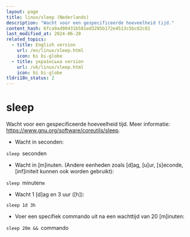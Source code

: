 ```yaml
---
layout: page
title: linux/sleep (Nederlands)
description: "Wacht voor een gespecificeerde hoeveelheid tijd."
content_hash: 6fca9ad90431b581ed3285b172e4513c5bc82c81
last_modified_at: 2024-06-20
related_topics:
  - title: English version
    url: /en/linux/sleep.html
    icon: bi bi-globe
  - title: українська version
    url: /uk/linux/sleep.html
    icon: bi bi-globe
tldri18n_status: 2
---
```

# sleep

Wacht voor een gespecificeerde hoeveelheid tijd.
Meer informatie: <https://www.gnu.org/software/coreutils/sleep>.

- Wacht in seconden:

`sleep `<span class="tldr-var badge badge-pill bg-dark-lm bg-white-dm text-white-lm text-dark-dm font-weight-bold">seconden</span>

- Wacht in [m]inuten. (Andere eenheden zoals [d]ag, [u]ur, [s]econde, [inf]initeit kunnen ook worden gebruikt):

`sleep `<span class="tldr-var badge badge-pill bg-dark-lm bg-white-dm text-white-lm text-dark-dm font-weight-bold">minuten</span>`m`

- Wacht 1 [d]ag en 3 uur ([h]):

`sleep 1d 3h`

- Voer een specifiek commando uit na een wachttijd van 20 [m]inuten:

`sleep 20m && `<span class="tldr-var badge badge-pill bg-dark-lm bg-white-dm text-white-lm text-dark-dm font-weight-bold">commando</span>
